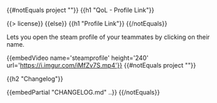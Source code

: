{{#notEquals project ""}}
{{h1 "QoL - Profile Link"}}

{{> license}}
{{else}}
{{h1 "Profile Link"}}
{{/notEquals}}

Lets you open the steam profile of your teammates by clicking on their name.

{{embedVideo name='steamprofile' height='240' url='https://i.imgur.com/iMfZv7S.mp4'}}
{{#notEquals project ""}}

{{h2 "Changelog"}}

{{embedPartial "CHANGELOG.md" ..}}
{{/notEquals}}

